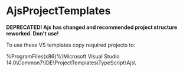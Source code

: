 # AjsProjectTemplates

**DEPRECATED! Ajs has changed and recommended project structure reworked. Don't use!**

To use these VS templates copy required projects to:

%ProgramFiles(x86)%\Microsoft Visual Studio 14.0\Common7\IDE\ProjectTemplates\TypeScript\Ajs\


